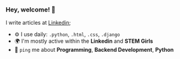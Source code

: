 ### Hey, welcome! 👋
I write articles at [Linkedin](https://www.linkedin.com/in/aline-sousa-8648b1358/);

- ⚙️ I use daily: `.python`, `.html`, `.css`, `.django`
- 🌍 I'm mostly active within the **Linkedin** and **STEM Girls**
- 💬 `ping` me about **Programming**, **Backend Development**, **Python**
